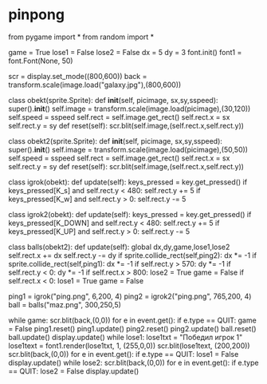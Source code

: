 # pinpong
from pygame import *
from random import *

game = True
lose1 = False
lose2 = False
dx = 5
dy = 3
font.init()
font1 = font.Font(None, 50)


scr = display.set_mode((800,600))
back = transform.scale(image.load("galaxy.jpg"),(800,600))

class obekt(sprite.Sprite):
    def __init__(self, picimage, sx,sy,sspeed):
        super().__init__()
        self.image = transform.scale(image.load(picimage),(30,120))
        self.speed = sspeed
        self.rect = self.image.get_rect()
        self.rect.x = sx
        self.rect.y = sy
    def reset(self):
        scr.blit(self.image,(self.rect.x,self.rect.y))

class obekt2(sprite.Sprite):
    def __init__(self, picimage, sx,sy,sspeed):
        super().__init__()
        self.image = transform.scale(image.load(picimage),(50,50))
        self.speed = sspeed
        self.rect = self.image.get_rect()
        self.rect.x = sx
        self.rect.y = sy
    def reset(self):
        scr.blit(self.image,(self.rect.x,self.rect.y))

class igrok(obekt):
    def update(self):
        keys_pressed = key.get_pressed()
        if keys_pressed[K_s] and self.rect.y < 480:
            self.rect.y += 5
        if keys_pressed[K_w] and self.rect.y > 0:
            self.rect.y -= 5

class igrok2(obekt):
    def update(self):
        keys_pressed = key.get_pressed()
        if keys_pressed[K_DOWN] and self.rect.y < 480:
            self.rect.y += 5
        if keys_pressed[K_UP] and self.rect.y > 0:
            self.rect.y -= 5

class balls(obekt2):
    def update(self):
        global dx,dy,game,lose1,lose2
        self.rect.x += dx
        self.rect.y -= dy
        if sprite.collide_rect(self,ping2):
            dx *= -1
        if sprite.collide_rect(self,ping1):
            dx *= -1
        if self.rect.y > 570:
            dy *= -1
        if self.rect.y < 0:
            dy *= -1
        if self.rect.x > 800:
            lose2 = True
            game = False
        if self.rect.x < 0:
            lose1 = True
            game = False

ping1 = igrok("ping.png", 6,200, 4)
ping2 = igrok2("ping.png", 765,200, 4)
ball = balls("maz.png", 300,250,5)

while game:
    scr.blit(back,(0,0))
    for e in event.get():
        if e.type == QUIT:
            game = False
    ping1.reset()
    ping1.update()
    ping2.reset()
    ping2.update()
    ball.reset()
    ball.update()
    display.update()
while lose1:
    lose1txt = "Победил игрок 1"
    lose1text = font1.render(lose1txt, 1, (255,0,0))
    scr.blit(lose1text, (200,200))
    scr.blit(back,(0,0))
    for e in event.get():
        if e.type == QUIT:
            lose1 = False
    display.update()
while lose2:
    scr.blit(back,(0,0))
    for e in event.get():
        if e.type == QUIT:
            lose2 = False
    display.update()

